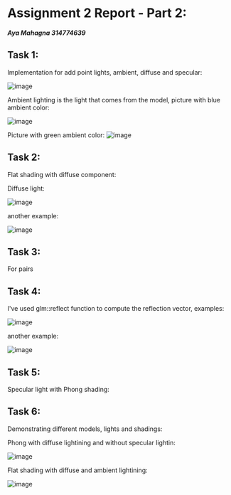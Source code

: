 # Assignment 2 Report - Part 2:

***Aya Mahagna 314774639***

## Task 1:

Implementation for add point lights, ambient, diffuse and specular:

![image](https://user-images.githubusercontent.com/95486750/218326029-c3fed329-79fc-432b-a9c8-2d027726361d.png)

Ambient lighting is the light that comes from the model, picture with blue ambient color:

![image](https://user-images.githubusercontent.com/95486750/218325653-1e9b6445-0415-43c3-89d7-75ab15c17807.png)

 Picture with green ambient color:
![image](https://user-images.githubusercontent.com/95486750/218325719-ff32edbc-8ccc-4224-a563-e7965bd2f918.png)


## Task 2:

Flat shading with diffuse component:

Diffuse light:

![image](https://user-images.githubusercontent.com/95486750/218325552-7e8d2a6d-80e9-4b49-8cd0-2f833620b947.png)

another example:

![image](https://user-images.githubusercontent.com/95486750/218326144-6f21cedb-37e9-479f-b34c-17ddc4b24ae9.png)

## Task 3:

For pairs

## Task 4:

I've used glm::reflect function to compute the reflection vector, examples:

![image](https://user-images.githubusercontent.com/95486750/218326450-cf6f6606-69a3-47e4-92e6-4785584583f6.png)

another example:

![image](https://user-images.githubusercontent.com/95486750/218326526-0f4f9142-f457-455d-88d3-b43890bf417d.png)



## Task 5:

 Specular light with Phong shading:
 

## Task 6:

Demonstrating different models, lights and shadings:

Phong with diffuse lightining and without specular lightin:

![image](https://user-images.githubusercontent.com/95486750/218327324-31ef28e4-af63-492b-ae30-684820ca6b24.png)

Flat shading with diffuse and ambient lightining:

![image](https://user-images.githubusercontent.com/95486750/218327481-4c7bce19-9968-4826-b6ed-5a9e05b41e0a.png)

